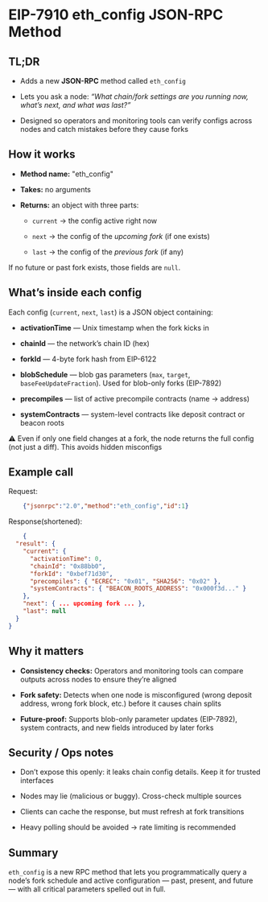 # EIP-7910 eth_config JSON-RPC Method

## TL;DR

- Adds a new **JSON-RPC** method called `eth_config`

- Lets you ask a node: *“What chain/fork settings are you running now, what’s next, and what was last?”*

- Designed so operators and monitoring tools can verify configs across nodes and catch mistakes before they cause forks

## How it works

- **Method name:** "eth_config"

- **Takes:** no arguments

- **Returns:** an object with three parts:

    - `current` → the config active right now

    - `next` → the config of the *upcoming fork* (if one exists)

    - `last` → the config of the *previous fork* (if any)

If no future or past fork exists, those fields are `null`.

## What’s inside each config

Each config (`current`, `next`, `last`) is a JSON object containing:

- **activationTime** — Unix timestamp when the fork kicks in

- **chainId** — the network’s chain ID (hex)

- **forkId** — 4-byte fork hash from EIP-6122

- **blobSchedule** — blob gas parameters (`max`, `target`, `baseFeeUpdateFraction`). Used for blob-only forks (EIP-7892)

- **precompiles** — list of active precompile contracts (name → address)

- **systemContracts** — system-level contracts like deposit contract or beacon roots

⚠️ Even if only one field changes at a fork, the node returns the full config (not just a diff). This avoids hidden misconfigs

## Example call

Request:

```json
    {"jsonrpc":"2.0","method":"eth_config","id":1}
```

Response(shortened):

```json
    {
  "result": {
    "current": {
      "activationTime": 0,
      "chainId": "0x88bb0",
      "forkId": "0xbef71d30",
      "precompiles": { "ECREC": "0x01", "SHA256": "0x02" },
      "systemContracts": { "BEACON_ROOTS_ADDRESS": "0x000f3d..." }
    },
    "next": { ... upcoming fork ... },
    "last": null
  }
}
```

## Why it matters

- **Consistency checks:** Operators and monitoring tools can compare outputs across nodes to ensure they’re aligned

- **Fork safety:** Detects when one node is misconfigured (wrong deposit address, wrong fork block, etc.) before it causes chain splits

- **Future-proof:** Supports blob-only parameter updates (EIP-7892), system contracts, and new fields introduced by later forks

## Security / Ops notes

- Don’t expose this openly: it leaks chain config details. Keep it for trusted interfaces

- Nodes may lie (malicious or buggy). Cross-check multiple sources

- Clients can cache the response, but must refresh at fork transitions

- Heavy polling should be avoided → rate limiting is recommended

## Summary

`eth_config` is a new RPC method that lets you programmatically query a node’s fork schedule and active configuration — past, present, and future — with all critical parameters spelled out in full.